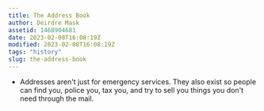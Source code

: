 ```yaml
---
title: The Address Book
author: Deirdre Mask
assetid: 1468904681
date: 2023-02-08T16:08:19Z
modified: 2023-02-08T16:08:19Z
tags: "history"
slug: the-address-book
---
```


*  Addresses aren't just for emergency services. They also exist so people can find you, police you, tax you, and try to sell you things you don't need through the mail.


